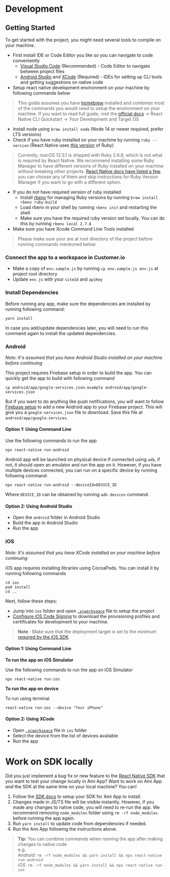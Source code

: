 # Development

## Getting Started

To get started with the project, you might need several tools to compile on your machine.

- First install IDE or Code Editor you like so you can navigate to code conveniently
  - [Visual Studio Code](https://code.visualstudio.com/) (Recommended) - Code Editor to navigate between project files
  - [Android Studio](https://developer.android.com/studio) and [XCode](https://developer.apple.com/xcode/) (Required) - IDEs for setting up CLI tools and getting suggestions on native code
- Setup react native development environment on your machine by following commands below

> This guide assumes you have [homebrew](https://brew.sh/) installed and combines most of the commands you would need to setup the environment on your machine. If you want to read full guide, visit the [official docs](https://reactnative.dev/docs/environment-setup) -> React Native CLI Quickstart -> Your Development and Target OS

  - Install node using `brew install node` (Node 14 or newer required, prefer LTS versions)
  - Check if you have ruby installed on your machine by running `ruby --version` (React Native uses [this version](/.ruby-version) of Ruby)

> Currently, macOS 12.5.1 is shipped with Ruby 2.6.8, which is not what is required by React Native. We recommend installing some Ruby Manager to have different versions of Ruby installed on your machine without breaking other projects. [React Native docs have listed a few](https://reactnative.dev/docs/environment-setup#ruby), you can choose any of them and skip instructions for Ruby Version Manager if you want to go with a different option.

 - If you do not have required version of ruby installed
   - Install [rbenv](https://github.com/rbenv/rbenv) for managing Ruby versions by running `brew install rbenv ruby-build`
   - Load rbenv in your shell by running `rbenv init` and restarting the shell
   - Make sure you have the required ruby version set locally. You can do this by running `rbenv local 2.7.6`
 - Make sure you have Xcode Command Line Tools installed

> Please make sure your are at root directory of the project before running commands mentioned below

### Connect the app to a workspace in Customer.io

- Make a copy of `env.sample.js` by running `cp env.sample.js env.js` at project root directory
- Update `env.js` with your `siteId` and `apiKey`

### Install Dependencies

Before running any app, make sure the dependencies are installed by running following command:

```
yarn install
```

In case you add/update dependencies later, you will need to run this command again to install the updated dependencies.

### Android

*Note: It's assumed that you have Android Studio installed on your machine before continuing*

This project requires Firebase setup in order to build the app. You can quickly get the app to build with following command

```
cp android/app/google-services.json.example android/app/google-services.json
```

But if you want to do anything like push notifications, you will want to follow [Firebase setup](https://firebase.google.com/docs/android/setup) to add a new Android app to your Firebase project. This will give you a `google-services.json` file to download. Save this file at `android/app/google-services`. 

#### Option 1: Using Command Line

Use the following commands to run the app

```
npx react-native run-android
```

Android app will be launched on physical device if connected using `adb`, if not, it should open an emulator and run the app on it. However, if you have multiple devices connected, you can run on a specific device by running following command:

```
npx react-native run-android --deviceId=DEVICE_ID
```

Where `DEVICE_ID` can be obtained by running `adb devices` command.

#### Option 2: Using Android Studio

- Open the `android` folder in Android Studio
- Build the app in Android Studio
- Run the app

### iOS

*Note: It's assumed that you have XCode installed on your machine before continuing*

iOS app requires installing libraries using CocoaPods. You can install it by running following commands

```
cd ios
pod install
cd ..
```

Next, follow these steps:

- Jump into `ios` folder and open [`.xcworkspace`](/ios/SampleApp.xcworkspace) file to setup the project
- [Configure iOS Code Signing](https://github.com/customerio/mobile/blob/main/ios_code_signing.md#how-do-i-setup-my-computer-for-code-signing) to download the provisioning profiles and certificates for development to your machine. 

> **Note** : Make sure that the deployment target is set to the minimum [required by the iOS SDK](https://github.com/customerio/customerio-ios#readme).

#### Option 1: Using Command Line

**To run the app on iOS Simulator**

Use the following commands to run the app on iOS Simulator

```
npx react-native run-ios
```
**To run the app on device**

To run using terminal

```
react-native run-ios --device "Your iPhone"
```

#### Option 2: Using XCode

- Open [`.xcworkspace`](ios/SampleApp.xcworkspace) file in `ios` folder
- Select the device from the list of devices available
- Run the app 

# Work on SDK locally

Did you just implement a bug fix or new feature to the [React Native SDK](https://github.com/customerio/customerio-reactnative) that you want to test your change locally in Ami App? Want to work on Ami App *and* the SDK at the same time on your local machine? You can! 

1. Follow the [SDK docs](https://github.com/customerio/customerio-reactnative/blob/docs/dev-env/docs/dev-notes/DEVELOPMENT.md#work-on-amiapp-locally) to setup your SDK for Ami App to install.
2. Changes made in JS/TS file will be visible instantly. However, if you made any changes to native code, you will need to re-run the app. We recommend removing `node_modules` folder using `rm -rf node_modules` before running the app again.
3. Run `yarn install` to update code from dependencies if needed.
4. Run the Ami App following the instructions above.

> **Tip:** You can combine commands when running the app after making changes to native code
> <br/>e.g.
> <br/>*Android:* `rm -rf node_modules && yarn install && npx react-native run-android`
> <br/>*iOS:* `rm -rf node_modules && yarn install && npx react-native run-ios`
